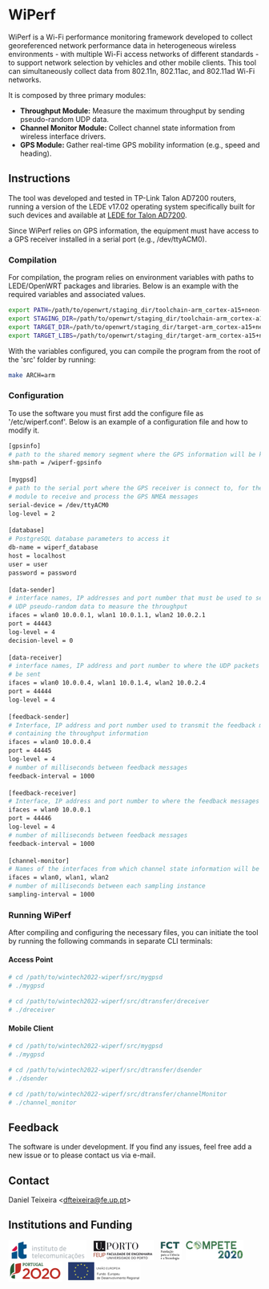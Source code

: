 # WiPerf

WiPerf is a Wi-Fi performance monitoring framework developed to collect georeferenced network performance data in heterogeneous wireless environments - with multiple Wi-Fi access networks of different standards - to support network selection by vehicles and other mobile clients. This tool can simultaneously collect data from 802.11n, 802.11ac, and 802.11ad Wi-Fi networks.

It is composed by three primary modules:
 * **Throughput Module:** Measure the maximum throughput by sending pseudo-random UDP data.
 * **Channel Monitor Module:** Collect channel state information from wireless interface drivers.
 * **GPS Module:** Gather real-time GPS mobility information (e.g., speed and heading).

## Instructions

The tool was developed and tested in TP-Link Talon AD7200 routers, running a version of the LEDE v17.02 operating system specifically built for such devices and available at [LEDE for Talon AD7200](https://github.com/seemoo-lab/lede-ad7200).

Since WiPerf relies on GPS information, the equipment must have access to a GPS receiver installed in a serial port (e.g., /dev/ttyACM0).

### Compilation

For compilation, the program relies on environment variables with paths to LEDE/OpenWRT packages and libraries. Below is an example with the required variables and associated values.

```bash
export PATH=/path/to/openwrt/staging_dir/toolchain-arm_cortex-a15+neon-vfpv4_gcc-5.4.0_musl-1.1.16_eabi/bin:$PATH
export STAGING_DIR=/path/to/openwrt/staging_dir/toolchain-arm_cortex-a15+neon-vfpv4_gcc-5.4.0_musl-1.1.16_eabi
export TARGET_DIR=/path/to/openwrt/staging_dir/target-arm_cortex-a15+neon-vfpv4_musl-1.1.16_eabi
export TARGET_LIBS=/path/to/openwrt/staging_dir/target-arm_cortex-a15+neon-vfpv4_musl-1.1.16_eabi/usr/lib
```

With the variables configured, you can compile the program from the root of the 'src' folder by running:

```bash
make ARCH=arm
```

### Configuration

To use the software you must first add the configure file as '/etc/wiperf.conf'. Below is an example of a configuration file and how to modify it.

```bash
[gpsinfo]
# path to the shared memory segment where the GPS information will be kept
shm-path = /wiperf-gpsinfo

[mygpsd]
# path to the serial port where the GPS receiver is connect to, for the GPS
# module to receive and process the GPS NMEA messages
serial-device = /dev/ttyACM0
log-level = 2

[database]
# PostgreSQL database parameters to access it
db-name = wiperf_database
host = localhost
user = user
password = password

[data-sender]
# interface names, IP addresses and port number that must be used to send
# UDP pseudo-random data to measure the throughput
ifaces = wlan0 10.0.0.1, wlan1 10.0.1.1, wlan2 10.0.2.1
port = 44443
log-level = 4
decision-level = 0

[data-receiver]
# interface names, IP address and port number to where the UDP packets will
# be sent
ifaces = wlan0 10.0.0.4, wlan1 10.0.1.4, wlan2 10.0.2.4
port = 44444
log-level = 4

[feedback-sender]
# Interface, IP address and port number used to transmit the feedback messages
# containing the throughput information
ifaces = wlan0 10.0.0.4
port = 44445
log-level = 4
# number of milliseconds between feedback messages
feedback-interval = 1000

[feedback-receiver]
# Interface, IP address and port number to where the feedback messages are sent
ifaces = wlan0 10.0.0.1
port = 44446
log-level = 4
# number of milliseconds between feedback messages
feedback-interval = 1000

[channel-monitor]
# Names of the interfaces from which channel state information will be collected
ifaces = wlan0, wlan1, wlan2
# number of milliseconds between each sampling instance
sampling-interval = 1000
```

### Running WiPerf

After compiling and configuring the necessary files, you can initiate the tool by running the following commands in separate CLI terminals:

#### Access Point
```bash
# cd /path/to/wintech2022-wiperf/src/mygpsd
# ./mygpsd
```
```bash
# cd /path/to/wintech2022-wiperf/src/dtransfer/dreceiver
# ./dreceiver
```

#### Mobile Client 
```bash
# cd /path/to/wintech2022-wiperf/src/mygpsd
# ./mygpsd
```
```bash
# cd /path/to/wintech2022-wiperf/src/dtransfer/dsender
# ./dsender
```
```bash
# cd /path/to/wintech2022-wiperf/src/dtransfer/channelMonitor
# ./channel_monitor
```

## Feedback

The software is under development. If you find any issues, feel free add a new issue or to please contact us via e-mail.

## Contact

Daniel Teixeira <<dfteixeira@fe.up.pt>>

## Institutions and Funding

<a href="https://www.it.pt/">![IT logo](https://github.com/danielfilipeteixeira24/wintech2022-wiperf/blob/main/logos/it.png)</a> &nbsp;
<a href="https://sigarra.up.pt/feup/">![FEUP logo](https://github.com/danielfilipeteixeira24/wintech2022-wiperf/blob/main/logos/feup.png)</a> &nbsp;
<a href="https://www.fct.pt/">![FCT logo](https://github.com/danielfilipeteixeira24/wintech2022-wiperf/blob/main/logos/fct.png)</a>&nbsp;
<a href="https://www.compete2020.gov.pt/">![COMPETE2020 logo](https://github.com/danielfilipeteixeira24/wintech2022-wiperf/blob/main/logos/compete2020.png)</a>&nbsp;
<a href="https://portugal2020.pt/">![PT2020 logo](https://github.com/danielfilipeteixeira24/wintech2022-wiperf/blob/main/logos/pt2020.png)</a>&nbsp;
<a href="https://www.europarl.europa.eu/factsheets/en/sheet/95/el-fondo-europeo-de-desarrollo-regional-feder-">![FEDER logo](https://github.com/danielfilipeteixeira24/wintech2022-wiperf/blob/main/logos/ue.png)</a>&nbsp;
